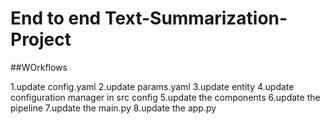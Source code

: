 # End to end Text-Summarization-Project

##WOrkflows

1.update config.yaml
2.update params.yaml
3.update entity
4.update configuration manager in src config
5.update the components
6.update the pipeline
7.update the main.py
8.update the app.py